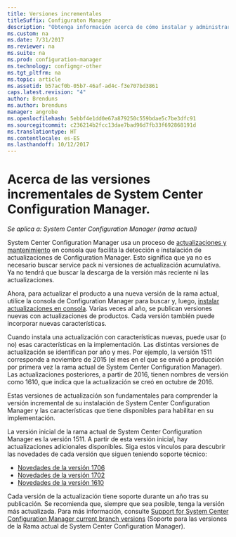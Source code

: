 ```yaml
---
title: Versiones incrementales
titleSuffix: Configuraton Manager
description: "Obtenga información acerca de cómo instalar y administrar las actualizaciones de System Center Configuration Manager."
ms.custom: na
ms.date: 7/31/2017
ms.reviewer: na
ms.suite: na
ms.prod: configuration-manager
ms.technology: configmgr-other
ms.tgt_pltfrm: na
ms.topic: article
ms.assetid: b57acf0b-05b7-46af-ad4c-f3e707bd3861
caps.latest.revision: "4"
author: Brenduns
ms.author: brenduns
manager: angrobe
ms.openlocfilehash: 5ebbf4e1dd0e67a879250c559bdae5c7be3dfc91
ms.sourcegitcommit: c236214b2fcc13dae7bad96d7fb33f692868191d
ms.translationtype: HT
ms.contentlocale: es-ES
ms.lasthandoff: 10/12/2017
---
```

# <a name="whats-new-in-system-center-configuration-manager-incremental-versions"></a>Acerca de las versiones incrementales de System Center Configuration Manager.

*Se aplica a: System Center Configuration Manager (rama actual)*




 System Center Configuration Manager usa un proceso de [actualizaciones y mantenimiento](/sccm/core/servers/manage/updates) en consola que facilita la detección e instalación de actualizaciones de Configuration Manager. Esto significa que ya no es necesario buscar service pack ni versiones de actualización acumulativa. Ya no tendrá que buscar la descarga de la versión más reciente ni las actualizaciones.

 Ahora, para actualizar el producto a una nueva versión de la rama actual, utilice la consola de Configuration Manager para buscar y, luego, [instalar actualizaciones en consola](../../../core/servers/manage/install-in-console-updates.md). Varias veces al año, se publican versiones nuevas con actualizaciones de productos. Cada versión también puede incorporar nuevas características.  

 Cuando instala una actualización con características nuevas, puede usar (o no) esas características en la implementación. Las distintas versiones de actualización se identifican por año y mes. Por ejemplo, la versión 1511 corresponde a noviembre de 2015 (el mes en el que se envió a producción por primera vez la rama actual de System Center Configuration Manager). Las actualizaciones posteriores, a partir de 2016, tienen nombres de versión como 1610, que indica que la actualización se creó en octubre de 2016.

 Estas versiones de actualización son fundamentales para comprender la versión incremental de su instalación de System Center Configuration Manager y las características que tiene disponibles para habilitar en su implementación.

 La versión inicial de la rama actual de System Center Configuration Manager es la versión 1511. A partir de esta versión inicial, hay actualizaciones adicionales disponibles. Siga estos vínculos para descubrir las novedades de cada versión que siguen teniendo soporte técnico:
  - [Novedades de la versión 1706](../../../core/plan-design/changes/whats-new-in-version-1706.md)  
  - [Novedades de la versión 1702](../../../core/plan-design/changes/whats-new-in-version-1702.md)
  - [Novedades de la versión 1610](../../../core/plan-design/changes/whats-new-in-version-1610.md)


 Cada versión de la actualización tiene soporte durante un año tras su publicación. Se recomienda que, siempre que sea posible, tenga la versión más actualizada. Para más información, consulte [Support for System Center Configuration Manager current branch versions](../../../core/servers/manage/current-branch-versions-supported.md) (Soporte para las versiones de la Rama actual de System Center Configuration Manager).  
